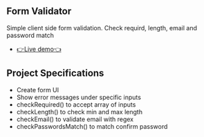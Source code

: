 ## Form Validator

Simple client side form validation. Check requird, length, email and password match

- [👉Live demo👈](https://fathyElgazzar.github.io/JS-mini-projects/Form-Validator/)

## Project Specifications

- Create form UI
- Show error messages under specific inputs
- checkRequired() to accept array of inputs
- checkLength() to check min and max length
- checkEmail() to validate email with regex
- checkPasswordsMatch() to match confirm password
